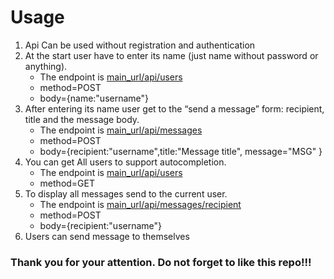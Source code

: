 <h1>  Usage  </h1>

<ol>
    <li>
      Api  Can be used without registration and authentication
    </li>
    <li>
        At the start user have to enter its name (just name without password or anything). 
        <ul>
            <li>The endpoint is <a href="/">main_url/api/users</a></li>
            <li>method=POST</li>
            <li>body={name:"username"}</li>
        </ul>
    </li>
    <li>
        After entering its name user get to the “send a message” form: recipient, title and the message body.
        <ul>
            <li>The endpoint is <a href="/">main_url/api/messages</a></li>
            <li>method=POST</li>
            <li>body={recipient:"username",title:"Message title", message="MSG" }</li>
        </ul>
    </li>
    <li>
        You can get All users to support autocompletion.
        <ul>
            <li>The endpoint is <a href="/">main_url/api/users</a></li>
            <li>method=GET</li>
        </ul>
    </li>
    <li>
        To display all messages send to the current user.
        <ul>
            <li>The endpoint is <a href="/">main_url/api/messages/recipient</a></li>
            <li>method=POST</li>
            <li>body={recipient:"username"}</li>
        </ul>
    </li>
    <li>
        Users can send message to themselves
    </li>

</ol>

<h3>Thank you for your attention. Do not forget to like this repo!!!</h3>

